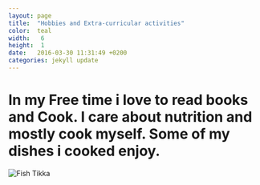 ```yaml
---
layout: page
title:  "Hobbies and Extra-curricular activities"
color:  teal
width:   6
height:  1
date:   2016-03-30 11:31:49 +0200
categories: jekyll update
---
```


In my Free time i love to read books and Cook. I care about nutrition and mostly cook myself. Some of my dishes i cooked enjoy.
=============
![**Fish Tikka**](/jekyll-slender-template/cooking/fish.jpg)
